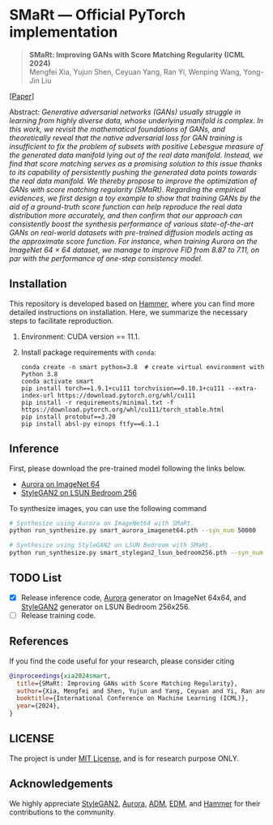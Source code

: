 # SMaRt &mdash; Official PyTorch implementation

> **SMaRt: Improving GANs with Score Matching Regularity (ICML 2024)** <br>
> Mengfei Xia, Yujun Shen, Ceyuan Yang, Ran Yi, Wenping Wang, Yong-Jin Liu <br>

[[Paper](https://arxiv.org/pdf/2311.18208)]

Abstract: *Generative adversarial networks (GANs) usually struggle in learning from highly diverse data, whose underlying manifold is complex. In this work, we revisit the mathematical foundations of GANs, and theoretically reveal that the native adversarial loss for GAN training is insufficient to fix the problem of subsets with positive Lebesgue measure of the generated data manifold lying out of the real data manifold. Instead, we find that score matching serves as a promising solution to this issue thanks to its capability of persistently pushing the generated data points towards the real data manifold. We thereby propose to improve the optimization of GANs with score matching regularity (SMaRt). Regarding the empirical evidences, we first design a toy example to show that training GANs by the aid of a ground-truth score function can help reproduce the real data distribution more accurately, and then confirm that our approach can consistently boost the synthesis performance of various state-of-the-art GANs on real-world datasets with pre-trained diffusion models acting as the approximate score function. For instance, when training Aurora on the ImageNet 64 × 64 dataset, we manage to improve FID from 8.87 to 7.11, on par with the performance of one-step consistency model.*

## Installation

This repository is developed based on [Hammer](https://github.com/bytedance/Hammer), where you can find more detailed instructions on installation. Here, we summarize the necessary steps to facilitate reproduction.

1. Environment: CUDA version == 11.1.

2. Install package requirements with `conda`:

    ```shell
    conda create -n smart python=3.8  # create virtual environment with Python 3.8
    conda activate smart
    pip install torch==1.9.1+cu111 torchvision==0.10.1+cu111 --extra-index-url https://download.pytorch.org/whl/cu111
    pip install -r requirements/minimal.txt -f https://download.pytorch.org/whl/cu111/torch_stable.html
    pip install protobuf==3.20
    pip install absl-py einops ftfy==6.1.1 
    ```

## Inference

First, please download the pre-trained model following the links below.

- [Aurora on ImageNet 64](https://drive.google.com/file/d/1vmJCW6gGV6Odzw6jqat8uQ02NcuQoIHP/view?usp=sharing)
- [StyleGAN2 on LSUN Bedroom 256](https://drive.google.com/file/d/1tBhDxa0ocjt0zmAAZoX1ISKTHB4msCV-/view?usp=sharing)

To synthesize images, you can use the following command

```bash
# Synthesize using Aurora on ImageNet64 with SMaRt.
python run_synthesize.py smart_aurora_imagenet64.pth --syn_num 50000

# Synthesize using StyleGAN2 on LSUN Bedroom with SMaRt.
python run_synthesize.py smart_stylegan2_lsun_bedroom256.pth --syn_num 50000
```

## TODO List

- [x] Release inference code, [Aurora](https://github.com/zhujiapeng/Aurora) generator on ImageNet 64x64, and [StyleGAN2](https://github.com/NVlabs/stylegan2) generator on LSUN Bedroom 256x256.
- [ ] Release training code.

## References

If you find the code useful for your research, please consider citing

```bib
@inproceedings{xia2024smart,
  title={SMaRt: Improving GANs with Score Matching Regularity},
  author={Xia, Mengfei and Shen, Yujun and Yang, Ceyuan and Yi, Ran and Wang, Wenping and Liu, Yong-Jin},
  booktitle={International Conference on Machine Learning (ICML)},
  year={2024},
}
```

## LICENSE

The project is under [MIT License](./LICENSE), and is for research purpose ONLY.

## Acknowledgements

We highly appreciate [StyleGAN2](https://github.com/NVlabs/stylegan2), [Aurora](https://github.com/zhujiapeng/Aurora), [ADM](https://github.com/openai/guided-diffusion), [EDM](https://github.com/NVlabs/edm), and [Hammer](https://github.com/bytedance/Hammer) for their contributions to the community.
